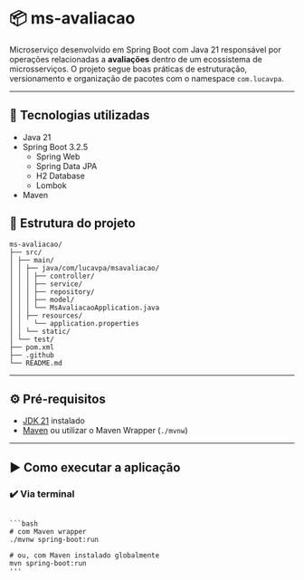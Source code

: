 # 📦 ms-avaliacao

Microserviço desenvolvido em Spring Boot com Java 21 responsável por operações relacionadas a **avaliações** dentro de um ecossistema de microsserviços. O projeto segue boas práticas de estruturação, versionamento e organização de pacotes com o namespace `com.lucavpa`.

---

## 🚀 Tecnologias utilizadas

- Java 21
- Spring Boot 3.2.5
  - Spring Web
  - Spring Data JPA
  - H2 Database
  - Lombok
- Maven

## 📁 Estrutura do projeto
```
ms-avaliacao/
├── src/
│ ├── main/
│ │ ├── java/com/lucavpa/msavaliacao/
│ │ │ ├── controller/
│ │ │ ├── service/
│ │ │ ├── repository/
│ │ │ ├── model/
│ │ │ └── MsAvaliacaoApplication.java
│ │ ├── resources/
│ │   └── application.properties
│ │ └── static/
│ └── test/
├── pom.xml
├── .github
└── README.md

```
---

## ⚙️ Pré-requisitos

- [JDK 21](https://adoptium.net/en-GB/temurin/releases/?version=21) instalado
- [Maven](https://maven.apache.org/) ou utilizar o Maven Wrapper (`./mvnw`)

---

## ▶️ Como executar a aplicação

### ✔️ Via terminal
```

```bash
# com Maven wrapper
./mvnw spring-boot:run

# ou, com Maven instalado globalmente
mvn spring-boot:run
'''